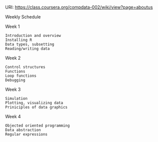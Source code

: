 
URI: https://class.coursera.org/compdata-002/wiki/view?page=aboutus

Weekly Schedule

Week 1

    Introduction and overview
    Installing R
    Data types, subsetting
    Reading/writing data

Week 2

    Control structures
    Functions
    Loop functions
    Debugging

Week 3

    Simulation
    Plotting, visualizing data
    Priniciples of data graphics

Week 4

    Objected oriented programming
    Data abstraction
    Regular expressions



